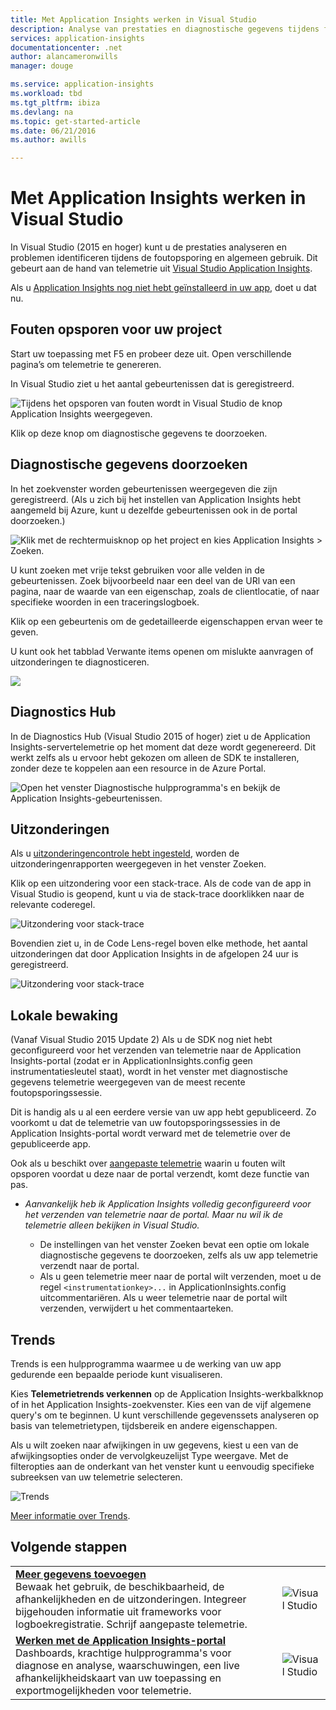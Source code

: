```yaml
---
title: Met Application Insights werken in Visual Studio
description: Analyse van prestaties en diagnostische gegevens tijdens foutopsporing en algemeen gebruik.
services: application-insights
documentationcenter: .net
author: alancameronwills
manager: douge

ms.service: application-insights
ms.workload: tbd
ms.tgt_pltfrm: ibiza
ms.devlang: na
ms.topic: get-started-article
ms.date: 06/21/2016
ms.author: awills

---
```

# Met Application Insights werken in Visual Studio
In Visual Studio (2015 en hoger) kunt u de prestaties analyseren en problemen identificeren tijdens de foutopsporing en algemeen gebruik. Dit gebeurt aan de hand van telemetrie uit [Visual Studio Application Insights](app-insights-overview.md).

Als u [Application Insights nog niet hebt geïnstalleerd in uw app](app-insights-asp-net.md), doet u dat nu.

## <a name="run"></a> Fouten opsporen voor uw project
Start uw toepassing met F5 en probeer deze uit. Open verschillende pagina’s om telemetrie te genereren.

In Visual Studio ziet u het aantal gebeurtenissen dat is geregistreerd.

![Tijdens het opsporen van fouten wordt in Visual Studio de knop Application Insights weergegeven.](./media/app-insights-visual-studio/appinsights-09eventcount.png)

Klik op deze knop om diagnostische gegevens te doorzoeken. 

## Diagnostische gegevens doorzoeken
In het zoekvenster worden gebeurtenissen weergegeven die zijn geregistreerd. (Als u zich bij het instellen van Application Insights hebt aangemeld bij Azure, kunt u dezelfde gebeurtenissen ook in de portal doorzoeken.)

![Klik met de rechtermuisknop op het project en kies Application Insights > Zoeken.](./media/app-insights-visual-studio/34.png)

U kunt zoeken met vrije tekst gebruiken voor alle velden in de gebeurtenissen. Zoek bijvoorbeeld naar een deel van de URl van een pagina, naar de waarde van een eigenschap, zoals de clientlocatie, of naar specifieke woorden in een traceringslogboek.

Klik op een gebeurtenis om de gedetailleerde eigenschappen ervan weer te geven.

U kunt ook het tabblad Verwante items openen om mislukte aanvragen of uitzonderingen te diagnosticeren.

![](./media/app-insights-visual-studio/41.png)

## Diagnostics Hub
In de Diagnostics Hub (Visual Studio 2015 of hoger) ziet u de Application Insights-servertelemetrie op het moment dat deze wordt gegenereerd. Dit werkt zelfs als u ervoor hebt gekozen om alleen de SDK te installeren, zonder deze te koppelen aan een resource in de Azure Portal.

![Open het venster Diagnostische hulpprogramma's en bekijk de Application Insights-gebeurtenissen.](./media/app-insights-visual-studio/31.png)

## Uitzonderingen
Als u [uitzonderingencontrole hebt ingesteld](app-insights-asp-net-exceptions.md), worden de uitzonderingenrapporten weergegeven in het venster Zoeken. 

Klik op een uitzondering voor een stack-trace. Als de code van de app in Visual Studio is geopend, kunt u via de stack-trace doorklikken naar de relevante coderegel.

![Uitzondering voor stack-trace](./media/app-insights-visual-studio/17.png)

Bovendien ziet u, in de Code Lens-regel boven elke methode, het aantal uitzonderingen dat door Application Insights in de afgelopen 24 uur is geregistreerd.

![Uitzondering voor stack-trace](./media/app-insights-visual-studio/21.png)

## Lokale bewaking
(Vanaf Visual Studio 2015 Update 2) Als u de SDK nog niet hebt geconfigureerd voor het verzenden van telemetrie naar de Application Insights-portal (zodat er in ApplicationInsights.config geen instrumentatiesleutel staat), wordt in het venster met diagnostische gegevens telemetrie weergegeven van de meest recente foutopsporingssessie. 

Dit is handig als u al een eerdere versie van uw app hebt gepubliceerd. Zo voorkomt u dat de telemetrie van uw foutopsporingssessies in de Application Insights-portal wordt verward met de telemetrie over de gepubliceerde app.

Ook als u beschikt over [aangepaste telemetrie](app-insights-api-custom-events-metrics.md) waarin u fouten wilt opsporen voordat u deze naar de portal verzendt, komt deze functie van pas.

* *Aanvankelijk heb ik Application Insights volledig geconfigureerd voor het verzenden van telemetrie naar de portal. Maar nu wil ik de telemetrie alleen bekijken in Visual Studio.*
  
  * De instellingen van het venster Zoeken bevat een optie om lokale diagnostische gegevens te doorzoeken, zelfs als uw app telemetrie verzendt naar de portal.
  * Als u geen telemetrie meer naar de portal wilt verzenden, moet u de regel `<instrumentationkey>...` in ApplicationInsights.config uitcommentariëren. Als u weer telemetrie naar de portal wilt verzenden, verwijdert u het commentaarteken.

## Trends
Trends is een hulpprogramma waarmee u de werking van uw app gedurende een bepaalde periode kunt visualiseren. 

Kies **Telemetrietrends verkennen** op de Application Insights-werkbalkknop of in het Application Insights-zoekvenster. Kies een van de vijf algemene query's om te beginnen. U kunt verschillende gegevenssets analyseren op basis van telemetrietypen, tijdsbereik en andere eigenschappen. 

Als u wilt zoeken naar afwijkingen in uw gegevens, kiest u een van de afwijkingsopties onder de vervolgkeuzelijst Type weergave. Met de filteropties aan de onderkant van het venster kunt u eenvoudig specifieke subreeksen van uw telemetrie selecteren.

![Trends](./media/app-insights-visual-studio/51.png)

[Meer informatie over Trends](app-insights-visual-studio-trends.md).

## Volgende stappen
|  |  |
| --- | --- |
| **[Meer gegevens toevoegen](app-insights-asp-net-more.md)**<br/>Bewaak het gebruik, de beschikbaarheid, de afhankelijkheden en de uitzonderingen. Integreer bijgehouden informatie uit frameworks voor logboekregistratie. Schrijf aangepaste telemetrie. |![Visual Studio](./media/app-insights-asp-net/64.png) |
| **[Werken met de Application Insights-portal](app-insights-dashboards.md)**<br/>Dashboards, krachtige hulpprogramma's voor diagnose en analyse, waarschuwingen, een live afhankelijkheidskaart van uw toepassing en exportmogelijkheden voor telemetrie. |![Visual Studio](./media/app-insights-asp-net/62.png) |

<!--HONumber=Sep16_HO3-->


